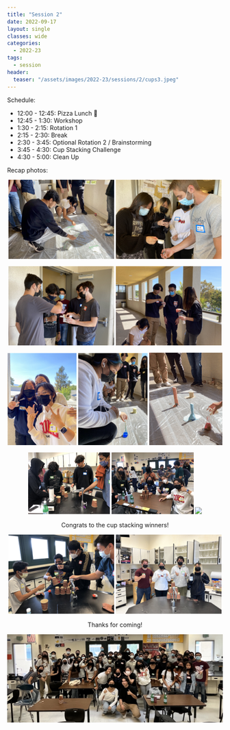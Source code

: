 ```yaml
---
title: "Session 2"
date: 2022-09-17
layout: single
classes: wide
categories:
  - 2022-23
tags:
  - session
header:
  teaser: "/assets/images/2022-23/sessions/2/cups3.jpeg"
---
```


Schedule:
- 12:00 - 12:45: Pizza Lunch 🍕
- 12:45 - 1:30: Workshop
- 1:30 - 2:15: Rotation 1
- 2:15 - 2:30: Break
- 2:30 - 3:45: Optional Rotation 2 / Brainstorming
- 3:45 - 4:30: Cup Stacking Challenge
- 4:30 - 5:00: Clean Up

Recap photos:
<p align="center">
    <img src="/assets/images/2022-23/sessions/2/demos1.jpg" width="49%" />
    <img src="/assets/images/2022-23/sessions/2/demos2.jpeg" width="49%" />
</p>
<p align="center">
    <img src="/assets/images/2022-23/sessions/2/demos3.jpeg" width="49%" />
    <img src="/assets/images/2022-23/sessions/2/demos4.jpeg" width="49%" />
</p>
<p align="center">
    <img src="/assets/images/2022-23/sessions/2/demos5.jpeg" width="32%" />
    <img src="/assets/images/2022-23/sessions/2/demos6.jpg" width="32%" />
    <img src="/assets/images/2022-23/sessions/2/demos7.gif" width="34%" />
</p>
<p align="center">
    <img src="/assets/images/2022-23/sessions/2/cups1.jpg" width="38%" />
    <img src="/assets/images/2022-23/sessions/2/cups2.jpeg" width="38%" />
    <img src="/assets/images/2022-23/sessions/2/cups_tower.gif" width="22%" />
</p>
<p align="center"> Congrats to the cup stacking winners! </p>
<p align="center">
    <img src="/assets/images/2022-23/sessions/2/cups3.jpeg" width="49%" />
    <img src="/assets/images/2022-23/sessions/2/cups_winners.jpg" width="49%" />
</p>
<p align="center"> Thanks for coming! </p>
<p align="center">
    <img src="/assets/images/2022-23/sessions/2/group.jpg" />
</p>
